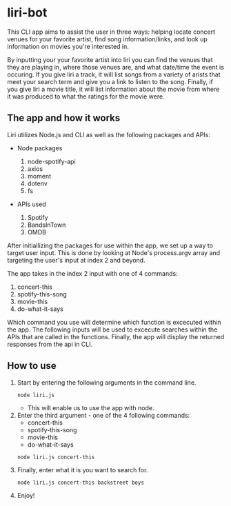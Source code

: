 # liri-bot

This CLI app aims to assist the user in three ways: helping locate concert venues for your favorite artist, find song information/links, and look up information on movies you're interested in.

By inputting your your favorite artist into liri you can find the venues that they are playing in, where those venues are, and what date/time the event is occuring. If you give liri a track, it will list songs from a variety of arists that meet your search term and give you a link to listen to the song. Finally, if you give liri a movie title, it will list information about the movie from where it was produced to what the ratings for the movie were.

## The app and how it works

Liri utilizes Node.js and CLI as well as the following packages and APIs:

*   Node packages
    1.  node-spotify-api
    2.  axios
    3.  moment
    4.  dotenv
    5.  fs

*   APIs used
    1.  Spotify
    2.  BandsInTown
    3.  OMDB

After initiallizing the packages for use within the app, we set up a way to target user input. This is done by looking at Node's process.argv array and targeting the user's input at index 2 and beyond.

The app takes in the index 2 input with one of 4 commands:
1.  concert-this
2.  spotify-this-song
3.  movie-this
4.  do-what-it-says

Which command you use will determine which function is excecuted within the app. The following inputs will be used to excecute searches within the APIs that are called in the functions. Finally, the app will display the returned responses from the api in CLI.

## How to use

1.  Start by entering the following arguments in the command line.
    ```
    node liri.js    
    ```
    *   This will enable us to use the app with node.
2.  Enter the third argument - one of the 4 following commands:
    -   concert-this
    -   spotify-this-song
    -   movie-this
    -   do-what-it-says
    ```
    node liri.js concert-this
    ```
3.  Finally, enter what it is you want to search for.
    ```
    node liri.js concert-this backstreet boys
    ```
4.  Enjoy!

